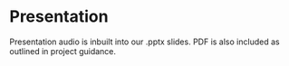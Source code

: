 # Presentation

Presentation audio is inbuilt into our .pptx slides. PDF is also included as outlined in project guidance.
